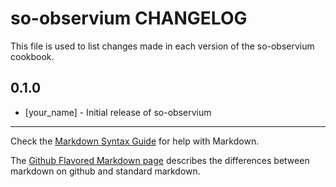 so-observium CHANGELOG
======================

This file is used to list changes made in each version of the so-observium cookbook.

0.1.0
-----
- [your_name] - Initial release of so-observium

- - -
Check the [Markdown Syntax Guide](http://daringfireball.net/projects/markdown/syntax) for help with Markdown.

The [Github Flavored Markdown page](http://github.github.com/github-flavored-markdown/) describes the differences between markdown on github and standard markdown.

